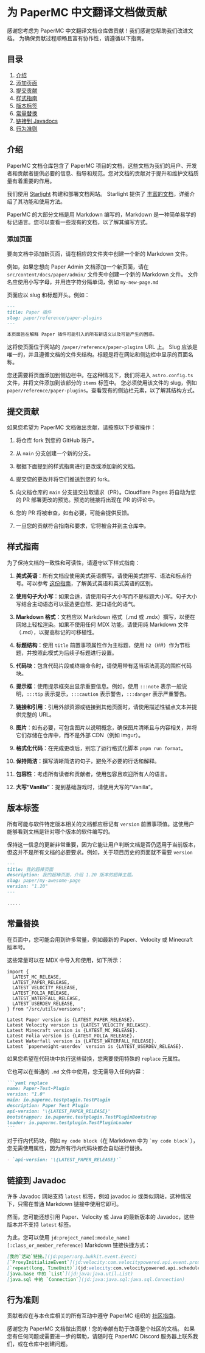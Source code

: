 # 为 PaperMC 中文翻译文档做贡献

感谢您考虑为 PaperMC 中文翻译文档仓库做贡献！我们感谢您帮助我们改进文档。
为确保贡献过程顺畅且富有协作性，请遵循以下指南。

## 目录

1. [介绍](#介绍)
2. [添加页面](#添加页面)
3. [提交贡献](#提交贡献)
4. [样式指南](#样式指南)
5. [版本标签](#版本标签)
6. [常量替换](#常量替换)
7. [链接到 Javadocs](#链接到-Javadoc)
8. [行为准则](#行为准则)

## 介绍

PaperMC 文档仓库包含了 PaperMC 项目的文档，这些文档为我们的用户、开发者和贡献者提供必要的信息、指导和规范。您对文档的贡献对于提升和维护文档质量有着重要的作用。

我们使用 [Starlight](https://starlight.astro.build/) 构建和部署文档网站。
Starlight 提供了 [丰富的文档](https://starlight.astro.build/guides/authoring-content/)，详细介绍了其功能和使用方法。

PaperMC 的大部分文档是用 Markdown 编写的，Markdown 是一种简单易学的标记语言。您可以查看一些现有的文档，以了解其编写方式。

### 添加页面

要向文档中添加新页面，请在相应的文件夹中创建一个新的 Markdown 文件。

例如，如果您想向 Paper Admin 文档添加一个新页面，请在 `src/content/docs/paper/admin/` 文件夹中创建一个新的 Markdown 文件。
文件名应使用小写字母，并用连字符分隔单词，例如 `my-new-page.md`

页面应以 slug 和标题开头。例如：

```markdown
---
title: Paper 插件
slug: paper/reference/paper-plugins
---

本页面旨在解释 Paper 插件可能引入的所有新语义以及可能产生的困惑。
```

这将使页面位于网站的 `/paper/reference/paper-plugins` URL 上。
Slug 应该是唯一的，并且遵循文档的文件夹结构。标题是将在网站和侧边栏中显示的页面名称。

您还需要将页面添加到侧边栏中。在这种情况下，我们将进入 `astro.config.ts` 文件，并将文件添加到该部分的 `items` 标签中。
您必须使用该文件的 slug，例如 `paper/reference/paper-plugins`。查看现有的侧边栏元素，以了解其结构方式。

## 提交贡献

如果您希望为 PaperMC 文档做出贡献，请按照以下步骤操作：

1. 将仓库 fork 到您的 GitHub 账户。

2. 从 `main` 分支创建一个新的分支。

3. 根据下面提到的样式指南进行更改或添加新的文档。

4. 提交您的更改并将它们推送到您的 fork。

5. 向文档仓库的 `main` 分支提交拉取请求（PR）。Cloudflare Pages 将自动为您的 PR 部署更改的预览。预览的链接将出现在 PR 的评论中。

6. 您的 PR 将被审查，如有必要，可能会提供反馈。

7. 一旦您的贡献符合指南和要求，它将被合并到主仓库中。

## 样式指南

为了保持文档的一致性和可读性，请遵守以下样式指南：

1. **美式英语**：所有文档应使用美式英语撰写。请使用美式拼写、语法和标点符号。可以参考 [这份指南](https://www.oxfordinternationalenglish.com/differences-in-british-and-american-spelling/)，了解美式英语和英式英语的区别。

2. **使用句子大小写**：如果合适，请使用句子大小写而不是标题大小写。句子大小写结合主动语态可以营造更自然、更口语化的语气。

3. **Markdown 格式**：文档应以 Markdown 格式（.md 或 .mdx）撰写，以便在网站上轻松渲染。如果不使用任何 MDX 功能，请使用纯 Markdown 文件（.md），以提高标记的可移植性。

4. **标题结构**：使用 `title` 前置事项属性作为主标题，使用 `h2`（##）作为节标题，并按照此模式为后续子标题进行设置。

5. **代码块**：包含代码片段或终端命令时，请使用带有适当语法高亮的围栏代码块。

6. **提示框**：使用提示框突出显示重要信息。例如，使用 `:::note` 表示一般说明，`:::tip` 表示提示，`:::caution` 表示警告，`:::danger` 表示严重警告。

7. **链接和引用**：引用外部资源或链接到其他页面时，请使用描述性锚点文本并提供完整的 URL。

8. **图片**：如有必要，可包含图片以说明概念，确保图片清晰且与内容相关，并将它们存储在仓库中，而不是外部 CDN（例如 imgur）。

9. **格式化代码**：在完成更改后，别忘了运行格式化脚本 `pnpm run format`。

10. **保持简洁**：撰写清晰简洁的句子，避免不必要的行话和解释。

11. **包容性**：考虑所有读者和贡献者，使用包容且欢迎所有人的语言。

12. **大写“Vanilla”**：提到基础游戏时，请使用大写的“Vanilla”。

## 版本标签

所有可能与软件特定版本相关的文档都应标记有 `version` 前置事项值。这使用户能够看到文档是针对哪个版本的软件编写的。

保持这一信息的更新非常重要，因为它能让用户判断文档是否仍适用于当前版本，但这并不是所有文档的必要要求。例如，关于项目历史的页面就不需要 `version`

```markdown
---
title: 我的超棒页面
description: 我的超棒页面，介绍 1.20 版本的超棒主题。
slug: paper/my-awesome-page
version: "1.20"
---

.....
```

## 常量替换

在页面中，您可能会用到许多常量，例如最新的 Paper、Velocity 或 Minecraft 版本号。

这些常量可以在 MDX 中导入和使用，如下所示：

```mdxjs
import {
  LATEST_MC_RELEASE,
  LATEST_PAPER_RELEASE,
  LATEST_VELOCITY_RELEASE,
  LATEST_FOLIA_RELEASE,
  LATEST_WATERFALL_RELEASE,
  LATEST_USERDEV_RELEASE,
} from "/src/utils/versions";

Latest Paper version is {LATEST_PAPER_RELEASE}.
Latest Velocity version is {LATEST_VELOCITY_RELEASE}.
Latest Minecraft version is {LATEST_MC_RELEASE}.
Latest Folia version is {LATEST_FOLIA_RELEASE}.
Latest Waterfall version is {LATEST_WATERFALL_RELEASE}.
Latest `paperweight-userdev` version is {LATEST_USERDEV_RELEASE}.
```

如果您希望在代码块中执行这些替换，您需要使用特殊的 `replace` 元属性。

它也可以在普通的 `.md` 文件中使用，您无需导入任何内容：

````markdown
```yaml replace
name: Paper-Test-Plugin
version: "1.0"
main: io.papermc.testplugin.TestPlugin
description: Paper Test Plugin
api-version: '\{LATEST_PAPER_RELEASE}'
bootstrapper: io.papermc.testplugin.TestPluginBootstrap
loader: io.papermc.testplugin.TestPluginLoader
```
````

对于行内代码块，例如 `my code block`（在 Markdown 中为 `` `my code block` ``），您无需使用属性，因为所有行内代码块都会自动进行替换。

```markdown
- `api-version: '\{LATEST_PAPER_RELEASE}'`
```

## 链接到 Javadoc

许多 Javadoc 网站支持 `latest` 标签，例如 javadoc.io 或类似网站，这种情况下，只需在普通 Markdown 链接中使用它即可。

然而，您可能还想引用 Paper、Velocity 或 Java 的最新版本的 Javadoc，这些版本并不支持 `latest` 标签。

为此，您可以使用 `jd:project_name[:module_name][:class_or_member_reference]` Markdown 链接快捷方式：

```md
[我的`活动`链接。](jd:paper:org.bukkit.event.Event)
[`ProxyInitializeEvent`](jd:velocity:com.velocitypowered.api.event.proxy.ProxyInitializeEvent)
[`repeat(long, TimeUnit)`](jd:velocity:com.velocitypowered.api.scheduler.Scheduler$TaskBuilder#repeat(long,java.util.concurrent.TimeUnit))
[java.base 中的 `List`](jd:java:java.util.List)
[java.sql 中的 `Connection`](jd:java:java.sql:java.sql.Connection)
```

## 行为准则

贡献者应在与本仓库相关的所有互动中遵守 PaperMC 组织的 [社区指南](https://papermc.io/community/guidelines)。

感谢您为 PaperMC 文档做出贡献！您的奉献有助于改善整个社区的文档。
如果您有任何问题或需要进一步的帮助，请随时在 PaperMC Discord 服务器上联系我们，或在仓库中创建问题。
